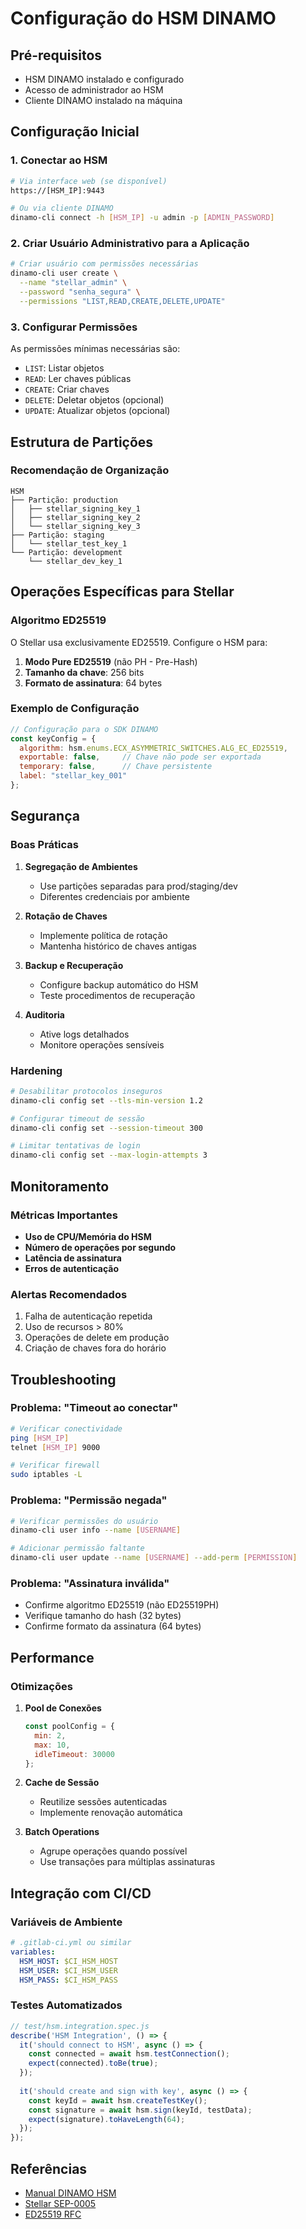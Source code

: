 # Configuração do HSM DINAMO

## Pré-requisitos

- HSM DINAMO instalado e configurado
- Acesso de administrador ao HSM
- Cliente DINAMO instalado na máquina

## Configuração Inicial

### 1. Conectar ao HSM

```bash
# Via interface web (se disponível)
https://[HSM_IP]:9443

# Ou via cliente DINAMO
dinamo-cli connect -h [HSM_IP] -u admin -p [ADMIN_PASSWORD]
```

### 2. Criar Usuário Administrativo para a Aplicação

```bash
# Criar usuário com permissões necessárias
dinamo-cli user create \
  --name "stellar_admin" \
  --password "senha_segura" \
  --permissions "LIST,READ,CREATE,DELETE,UPDATE"
```

### 3. Configurar Permissões

As permissões mínimas necessárias são:
- `LIST`: Listar objetos
- `READ`: Ler chaves públicas
- `CREATE`: Criar chaves
- `DELETE`: Deletar objetos (opcional)
- `UPDATE`: Atualizar objetos (opcional)

## Estrutura de Partições

### Recomendação de Organização

```
HSM
├── Partição: production
│   ├── stellar_signing_key_1
│   ├── stellar_signing_key_2
│   └── stellar_signing_key_3
├── Partição: staging
│   └── stellar_test_key_1
└── Partição: development
    └── stellar_dev_key_1
```

## Operações Específicas para Stellar

### Algoritmo ED25519

O Stellar usa exclusivamente ED25519. Configure o HSM para:

1. **Modo Pure ED25519** (não PH - Pre-Hash)
2. **Tamanho da chave**: 256 bits
3. **Formato de assinatura**: 64 bytes

### Exemplo de Configuração

```javascript
// Configuração para o SDK DINAMO
const keyConfig = {
  algorithm: hsm.enums.ECX_ASYMMETRIC_SWITCHES.ALG_EC_ED25519,
  exportable: false,     // Chave não pode ser exportada
  temporary: false,      // Chave persistente
  label: "stellar_key_001"
};
```

## Segurança

### Boas Práticas

1. **Segregação de Ambientes**
   - Use partições separadas para prod/staging/dev
   - Diferentes credenciais por ambiente

2. **Rotação de Chaves**
   - Implemente política de rotação
   - Mantenha histórico de chaves antigas

3. **Backup e Recuperação**
   - Configure backup automático do HSM
   - Teste procedimentos de recuperação

4. **Auditoria**
   - Ative logs detalhados
   - Monitore operações sensíveis

### Hardening

```bash
# Desabilitar protocolos inseguros
dinamo-cli config set --tls-min-version 1.2

# Configurar timeout de sessão
dinamo-cli config set --session-timeout 300

# Limitar tentativas de login
dinamo-cli config set --max-login-attempts 3
```

## Monitoramento

### Métricas Importantes

- **Uso de CPU/Memória do HSM**
- **Número de operações por segundo**
- **Latência de assinatura**
- **Erros de autenticação**

### Alertas Recomendados

1. Falha de autenticação repetida
2. Uso de recursos > 80%
3. Operações de delete em produção
4. Criação de chaves fora do horário

## Troubleshooting

### Problema: "Timeout ao conectar"
```bash
# Verificar conectividade
ping [HSM_IP]
telnet [HSM_IP] 9000

# Verificar firewall
sudo iptables -L
```

### Problema: "Permissão negada"
```bash
# Verificar permissões do usuário
dinamo-cli user info --name [USERNAME]

# Adicionar permissão faltante
dinamo-cli user update --name [USERNAME] --add-perm [PERMISSION]
```

### Problema: "Assinatura inválida"
- Confirme algoritmo ED25519 (não ED25519PH)
- Verifique tamanho do hash (32 bytes)
- Confirme formato da assinatura (64 bytes)

## Performance

### Otimizações

1. **Pool de Conexões**
   ```javascript
   const poolConfig = {
     min: 2,
     max: 10,
     idleTimeout: 30000
   };
   ```

2. **Cache de Sessão**
   - Reutilize sessões autenticadas
   - Implemente renovação automática

3. **Batch Operations**
   - Agrupe operações quando possível
   - Use transações para múltiplas assinaturas

## Integração com CI/CD

### Variáveis de Ambiente

```yaml
# .gitlab-ci.yml ou similar
variables:
  HSM_HOST: $CI_HSM_HOST
  HSM_USER: $CI_HSM_USER
  HSM_PASS: $CI_HSM_PASS
```

### Testes Automatizados

```javascript
// test/hsm.integration.spec.js
describe('HSM Integration', () => {
  it('should connect to HSM', async () => {
    const connected = await hsm.testConnection();
    expect(connected).toBe(true);
  });
  
  it('should create and sign with key', async () => {
    const keyId = await hsm.createTestKey();
    const signature = await hsm.sign(keyId, testData);
    expect(signature).toHaveLength(64);
  });
});
```

## Referências

- [Manual DINAMO HSM](https://docs.dinamonetworks.com)
- [Stellar SEP-0005](https://github.com/stellar/stellar-protocol/blob/master/ecosystem/sep-0005.md)
- [ED25519 RFC](https://tools.ietf.org/html/rfc8032)
